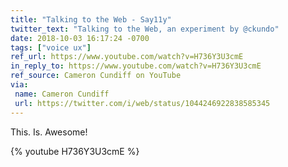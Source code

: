 ```yaml
---
title: "Talking to the Web - Say11y"
twitter_text: "Talking to the Web, an experiment by @ckundo"
date: 2018-10-03 16:17:24 -0700
tags: ["voice ux"]
ref_url: https://www.youtube.com/watch?v=H736Y3U3cmE
in_reply_to: https://www.youtube.com/watch?v=H736Y3U3cmE
ref_source: Cameron Cundiff on YouTube
via:
 name: Cameron Cundiff
 url: https://twitter.com/i/web/status/1044246922838585345
---
```


This. Is. Awesome!

{% youtube H736Y3U3cmE %}